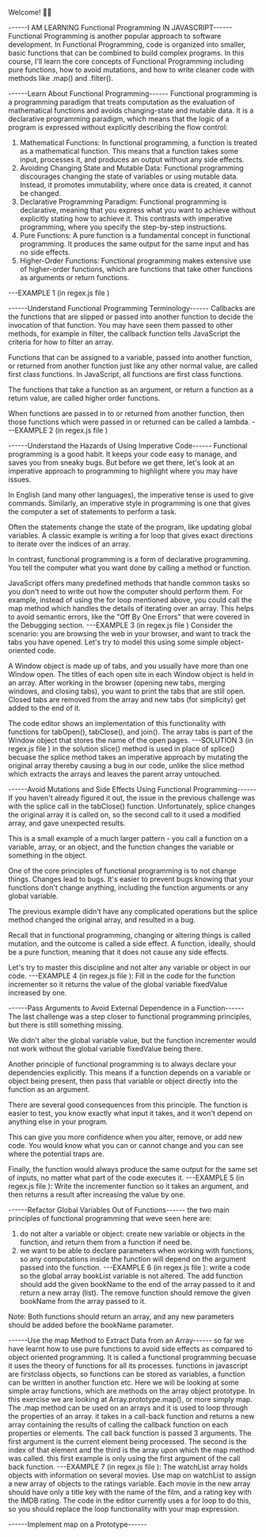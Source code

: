 Welcome! 👋😊

------I AM LEARNING Functional Programming IN JAVASCRIPT------
Functional Programming is another popular approach to software development. In Functional Programming, code is organized into smaller, basic functions that can be combined to build complex programs.
In this course, I'll learn the core concepts of Functional Programming including pure functions, how to avoid mutations, and how to write cleaner code with methods like .map() and .filter().

------Learn About Functional Programming------
Functional programming is a programming paradigm that treats computation as the evaluation of mathematical functions and avoids changing-state and mutable data. It is a declarative programming paradigm, which means that the logic of a program is expressed without explicitly describing the flow control:

1. Mathematical Functions:
   In functional programming, a function is treated as a mathematical function. This means that a function takes some input, processes it, and produces an output without any side effects.
2. Avoiding Changing State and Mutable Data:
   Functional programming discourages changing the state of variables or using mutable data. Instead, it promotes immutability, where once data is created, it cannot be changed.
3. Declarative Programming Paradigm:
   Functional programming is declarative, meaning that you express what you want to achieve without explicitly stating how to achieve it. This contrasts with imperative programming, where you specify the step-by-step instructions.
4. Pure Functions:
   A pure function is a fundamental concept in functional programming. It produces the same output for the same input and has no side effects.
5. Higher-Order Functions:
   Functional programming makes extensive use of higher-order functions, which are functions that take other functions as arguments or return functions.

---EXAMPLE 1 (in regex.js file )

------Understand Functional Programming Terminology------
Callbacks are the functions that are slipped or passed into another function to decide the invocation of that function. You may have seen them passed to other methods, for example in filter, the callback function tells JavaScript the criteria for how to filter an array.

Functions that can be assigned to a variable, passed into another function, or returned from another function just like any other normal value, are called first class functions. In JavaScript, all functions are first class functions.

The functions that take a function as an argument, or return a function as a return value, are called higher order functions.

When functions are passed in to or returned from another function, then those functions which were passed in or returned can be called a lambda.
---EXAMPLE 2 (in regex.js file )

------Understand the Hazards of Using Imperative Code------
Functional programming is a good habit. It keeps your code easy to manage, and saves you from sneaky bugs. But before we get there, let's look at an imperative approach to programming to highlight where you may have issues.

In English (and many other languages), the imperative tense is used to give commands. Similarly, an imperative style in programming is one that gives the computer a set of statements to perform a task.

Often the statements change the state of the program, like updating global variables. A classic example is writing a for loop that gives exact directions to iterate over the indices of an array.

In contrast, functional programming is a form of declarative programming. You tell the computer what you want done by calling a method or function.

JavaScript offers many predefined methods that handle common tasks so you don't need to write out how the computer should perform them. For example, instead of using the for loop mentioned above, you could call the map method which handles the details of iterating over an array. This helps to avoid semantic errors, like the "Off By One Errors" that were covered in the Debugging section.
---EXAMPLE 3 (in regex.js file )
Consider the scenario: you are browsing the web in your browser, and want to track the tabs you have opened. Let's try to model this using some simple object-oriented code.

A Window object is made up of tabs, and you usually have more than one Window open. The titles of each open site in each Window object is held in an array. After working in the browser (opening new tabs, merging windows, and closing tabs), you want to print the tabs that are still open. Closed tabs are removed from the array and new tabs (for simplicity) get added to the end of it.

The code editor shows an implementation of this functionality with functions for tabOpen(), tabClose(), and join(). The array tabs is part of the Window object that stores the name of the open pages.
---SOLUTION 3 (in regex.js file )
in the solution slice() method is used in place of splice() becuase the splice method takes an imperative approach by mutating the original array thereby causing a bug in our code, unlike the slice method which extracts the arrays and leaves the parent array untouched.

------Avoid Mutations and Side Effects Using Functional Programming------
If you haven't already figured it out, the issue in the previous challenge was with the splice call in the tabClose() function. Unfortunately, splice changes the original array it is called on, so the second call to it used a modified array, and gave unexpected results.

This is a small example of a much larger pattern - you call a function on a variable, array, or an object, and the function changes the variable or something in the object.

One of the core principles of functional programming is to not change things. Changes lead to bugs. It's easier to prevent bugs knowing that your functions don't change anything, including the function arguments or any global variable.

The previous example didn't have any complicated operations but the splice method changed the original array, and resulted in a bug.

Recall that in functional programming, changing or altering things is called mutation, and the outcome is called a side effect. A function, ideally, should be a pure function, meaning that it does not cause any side effects.

Let's try to master this discipline and not alter any variable or object in our code.
---EXAMPLE 4 (in regex.js file ): Fill in the code for the function incrementer so it returns the value of the global variable fixedValue increased by one.

------Pass Arguments to Avoid External Dependence in a Function------
The last challenge was a step closer to functional programming principles, but there is still something missing.

We didn't alter the global variable value, but the function incrementer would not work without the global variable fixedValue being there.

Another principle of functional programming is to always declare your dependencies explicitly. This means if a function depends on a variable or object being present, then pass that variable or object directly into the function as an argument.

There are several good consequences from this principle. The function is easier to test, you know exactly what input it takes, and it won't depend on anything else in your program.

This can give you more confidence when you alter, remove, or add new code. You would know what you can or cannot change and you can see where the potential traps are.

Finally, the function would always produce the same output for the same set of inputs, no matter what part of the code executes it.
---EXAMPLE 5 (in regex.js file ): Write the incrementer function so it takes an argument, and then returns a result after increasing the value by one.

------Refactor Global Variables Out of Functions------
the two main principles of functional programming that weve seen here are:

1. do not alter a variable or object: create new variable or objects in the function, and return them from a function if need be.
2. we want to be able to declare parameters when working with functions, so any computations inside the function will depend on the argument passed into the function.
   ---EXAMPLE 6 (in regex.js file ): write a code so the global array bookList variable is not altered. The add function should add the given bookName to the end of the array passed to it and return a new array (list). The remove function should remove the given bookName from the array passed to it.

Note: Both functions should return an array, and any new parameters should be added before the bookName parameter.

------Use the map Method to Extract Data from an Array------
so far we have learnt how to use pure functions to avoid side effects as compared to object oriented programming. It is called a functional programming becuase it uses the theory of functions for all its processes. functions in javascript are firstclass objects, so functions can be stored as variables, a function can be written in another function etc.
Here we will be looking at some simple array functions, which are methods on the array object prototype. In this exercise we are looking at Array.prototype.map(), or more simply map.
The .map method can be used on an arrays and it is used to loop through the properties of an array. it takes in a call-back function and returns a new array containing the results of calling the callback function on each properties or elements. The call back function is passed 3 arguments. The first argument is the current element being processed. The second is the index of that element and the third is the array upon which the map method was called.
this first example is only using the first argument of the call back function.
---EXAMPLE 7 (in regex.js file ): The watchList array holds objects with information on several movies. Use map on watchList to assign a new array of objects to the ratings variable. Each movie in the new array should have only a title key with the name of the film, and a rating key with the IMDB rating. The code in the editor currently uses a for loop to do this, so you should replace the loop functionality with your map expression.

------Implement map on a Prototype------
